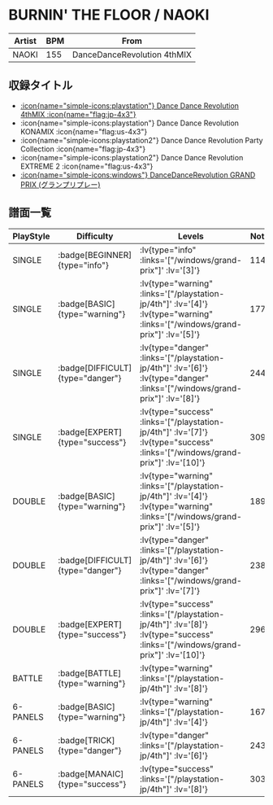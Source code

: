 # BURNIN' THE FLOOR / NAOKI

|Artist|BPM|From|
|------|---|----|
|NAOKI|155|DanceDanceRevolution 4thMIX|

## 収録タイトル

- [ :icon{name="simple-icons:playstation"} Dance Dance Revolution 4thMIX :icon{name="flag:jp-4x3"} ](/playstation-jp/4th)
- :icon{name="simple-icons:playstation"} Dance Dance Revolution KONAMIX :icon{name="flag:us-4x3"}
- :icon{name="simple-icons:playstation2"} Dance Dance Revolution Party Collection :icon{name="flag:jp-4x3"}
- :icon{name="simple-icons:playstation2"} Dance Dance Revolution EXTREME 2 :icon{name="flag:us-4x3"}
- [ :icon{name="simple-icons:windows"} DanceDanceRevolution GRAND PRIX (グランプリプレー)](/windows/grand-prix)

## 譜面一覧

|PlayStyle|Difficulty|Levels|Notes|Movie|
|---------|----------|------|-----|-----|
|SINGLE| :badge[BEGINNER]{type="info"} | :lv{type="info" :links='["/windows/grand-prix"]' :lv='[3]'} |114/0||
|SINGLE| :badge[BASIC]{type="warning"} | :lv{type="warning" :links='["/playstation-jp/4th"]' :lv='[4]'}  :lv{type="warning" :links='["/windows/grand-prix"]' :lv='[5]'} |177/0||
|SINGLE| :badge[DIFFICULT]{type="danger"} | :lv{type="danger" :links='["/playstation-jp/4th"]' :lv='[6]'}  :lv{type="danger" :links='["/windows/grand-prix"]' :lv='[8]'} |244/0||
|SINGLE| :badge[EXPERT]{type="success"} | :lv{type="success" :links='["/playstation-jp/4th"]' :lv='[7]'}  :lv{type="success" :links='["/windows/grand-prix"]' :lv='[10]'} |309/0||
|DOUBLE| :badge[BASIC]{type="warning"} | :lv{type="warning" :links='["/playstation-jp/4th"]' :lv='[4]'}  :lv{type="warning" :links='["/windows/grand-prix"]' :lv='[5]'} |189/0||
|DOUBLE| :badge[DIFFICULT]{type="danger"} | :lv{type="danger" :links='["/playstation-jp/4th"]' :lv='[6]'}  :lv{type="danger" :links='["/windows/grand-prix"]' :lv='[7]'} |238/0||
|DOUBLE| :badge[EXPERT]{type="success"} | :lv{type="success" :links='["/playstation-jp/4th"]' :lv='[8]'}  :lv{type="success" :links='["/windows/grand-prix"]' :lv='[10]'} |296/0||
|BATTLE| :badge[BATTLE]{type="warning"} | :lv{type="warning" :links='["/playstation-jp/4th"]' :lv='[8]'} |||
|6-PANELS| :badge[BASIC]{type="warning"} | :lv{type="warning" :links='["/playstation-jp/4th"]' :lv='[4]'} |167/0||
|6-PANELS| :badge[TRICK]{type="danger"} | :lv{type="danger" :links='["/playstation-jp/4th"]' :lv='[6]'} |243/0||
|6-PANELS| :badge[MANAIC]{type="success"} | :lv{type="success" :links='["/playstation-jp/4th"]' :lv='[8]'} |303/0||
